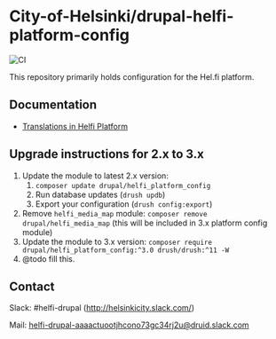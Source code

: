 # City-of-Helsinki/drupal-helfi-platform-config

![CI](https://github.com/City-of-Helsinki/drupal-helfi-platform-config/workflows/CI/badge.svg)

This repository primarily holds configuration for the Hel.fi platform.

## Documentation

- [Translations in Helfi Platform](documentation/translations.md)

## Upgrade instructions for 2.x to 3.x

1. Update the module to latest 2.x version:
   1. `composer update drupal/helfi_platform_config`
   2. Run database updates (`drush updb`)
   3. Export your configuration (`drush config:export`)
2. Remove `helfi_media_map` module: `composer remove drupal/helfi_media_map` (this will be included in 3.x platform config module)
3. Update the module to 3.x version: `composer require drupal/helfi_platform_config:^3.0 drush/drush:^11 -W `
4. @todo fill this.

## Contact

Slack: #helfi-drupal (http://helsinkicity.slack.com/)

Mail: helfi-drupal-aaaactuootjhcono73gc34rj2u@druid.slack.com
